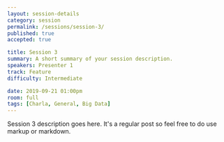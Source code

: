 ```yaml
---
layout: session-details
category: session
permalink: /sessions/session-3/
published: true
accepted: true

title: Session 3
summary: A short summary of your session description.
speakers: Presenter 1
track: Feature
difficulty: Intermediate

date: 2019-09-21 01:00pm
room: full
tags: [Charla, General, Big Data]
---
```


Session 3 description goes here. It's a regular post so feel free to do use markup or markdown.
